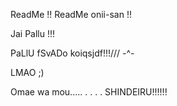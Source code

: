 ReadMe !!
ReadMe onii-san !!


Jai Pallu !!!


PaLlU fSvADo koiqsjdf!!!/// -^-

LMAO ;)

Omae wa mou.....
.
.
.
.
SHINDEIRU!!!!!!


